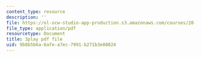 ```yaml
---
content_type: resource
description: ''
file: https://ol-ocw-studio-app-production.s3.amazonaws.com/courses/20-219-becoming-the-next-bill-nye-writing-and-hosting-the-educational-show-january-iap-2015/9b8b5b6a6afea7ec7991b271b3e00824_ViSVJJoo7nE.pdf
file_type: application/pdf
resourcetype: Document
title: 3play pdf file
uid: 9b8b5b6a-6afe-a7ec-7991-b271b3e00824
---
```


